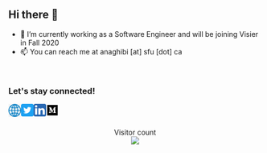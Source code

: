 ## Hi there 👋

- 🔭 I’m currently working as a Software Engineer and will be joining Visier in Fall 2020
- 📫 You can reach me at anaghibi [at] sfu [dot] ca

<br />

### Let's stay connected!
[<img align="left" alt="Website" width="25px" src="assets/website.png" />][website]
[<img align="left" alt="Twitter" width="25px" src="assets/tweeter.png" />][twitter]
[<img align="left" alt="LinkedIn" width="25px" src="assets/linkedin.png" />][linkedin]
[<img align="left" alt="Medium" width="25px" src="assets/medium.png" />][medium]



<br />
<br />

<p align="center"> 
  Visitor count<br>
  <img src="https://profile-counter.glitch.me/amirnaghibi/count.svg" />
</p>


[website]: https://amir.business
[twitter]: https://twitter.com/_amirnaghibi
[linkedin]: https://www.linkedin.com/in/amir-naghibi/
[medium]: https://medium.com/@amirnaghibi
